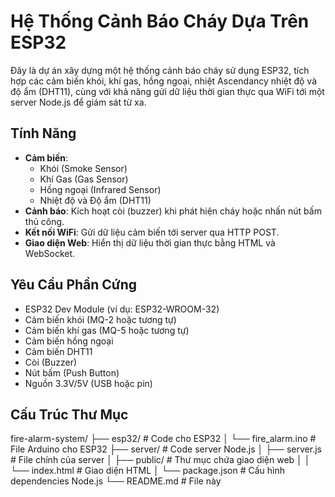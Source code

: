 # Hệ Thống Cảnh Báo Cháy Dựa Trên ESP32

Đây là dự án xây dựng một hệ thống cảnh báo cháy sử dụng ESP32, tích hợp các cảm biến khói, khí gas, hồng ngoại, nhiệt Ascendancy nhiệt độ và độ ẩm (DHT11), cùng với khả năng gửi dữ liệu thời gian thực qua WiFi tới một server Node.js để giám sát từ xa.

## Tính Năng
- **Cảm biến**: 
  - Khói (Smoke Sensor)
  - Khí Gas (Gas Sensor)
  - Hồng ngoại (Infrared Sensor)
  - Nhiệt độ và Độ ẩm (DHT11)
- **Cảnh báo**: Kích hoạt còi (buzzer) khi phát hiện cháy hoặc nhấn nút bấm thủ công.
- **Kết nối WiFi**: Gửi dữ liệu cảm biến tới server qua HTTP POST.
- **Giao diện Web**: Hiển thị dữ liệu thời gian thực bằng HTML và WebSocket.

## Yêu Cầu Phần Cứng
- ESP32 Dev Module (ví dụ: ESP32-WROOM-32)
- Cảm biến khói (MQ-2 hoặc tương tự)
- Cảm biến khí gas (MQ-5 hoặc tương tự)
- Cảm biến hồng ngoại
- Cảm biến DHT11
- Còi (Buzzer)
- Nút bấm (Push Button)
- Nguồn 3.3V/5V (USB hoặc pin)

## Cấu Trúc Thư Mục
fire-alarm-system/
├── esp32/              # Code cho ESP32
│   └── fire_alarm.ino  # File Arduino cho ESP32
├── server/             # Code server Node.js
│   ├── server.js       # File chính của server
│   ├── public/         # Thư mục chứa giao diện web
│   │   └── index.html  # Giao diện HTML
│   └── package.json    # Cấu hình dependencies Node.js
└── README.md           # File này
